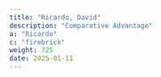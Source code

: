 ```yaml
---
title: "Ricardo, David"
description: "Comparative Advantage"
a: "Ricardo"
c: "firebrick"
weight: 725
date: 2025-01-11
---
```

